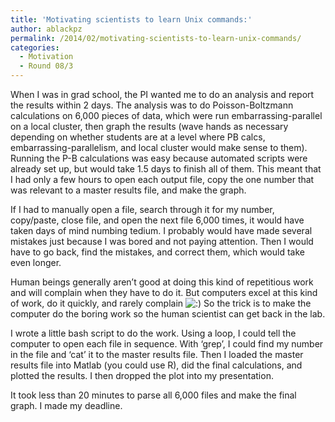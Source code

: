 ```yaml
---
title: 'Motivating scientists to learn Unix commands:'
author: ablackpz
permalink: /2014/02/motivating-scientists-to-learn-unix-commands/
categories:
  - Motivation
  - Round 08/3
---
```

When I was in grad school, the PI wanted me to do an analysis and report the results within 2 days. The analysis was to do Poisson-Boltzmann calculations on 6,000 pieces of data, which were run embarrassing-parallel on a local cluster, then graph the results (wave hands as necessary depending on whether students are at a level where PB calcs, embarrassing-parallelism, and local cluster would make sense to them). Running the P-B calculations was easy because automated scripts were already set up, but would take 1.5 days to finish all of them. This meant that I had only a few hours to open each output file, copy the one number that was relevant to a master results file, and make the graph.

If I had to manually open a file, search through it for my number, copy/paste, close file, and open the next file 6,000 times, it would have taken days of mind numbing tedium. I probably would have made several mistakes just because I was bored and not paying attention. Then I would have to go back, find the mistakes, and correct them, which would take even longer.

Human beings generally aren’t good at doing this kind of repetitious work and will complain when they have to do it. But computers excel at this kind of work, do it quickly, and rarely complain <img src="http://localhost:8080/wp-includes/images/smilies/icon_smile.gif" alt=":)" class="wp-smiley" /> So the trick is to make the computer do the boring work so the human scientist can get back in the lab.

I wrote a little bash script to do the work. Using a loop, I could tell the computer to open each file in sequence. With ‘grep’, I could find my number in the file and ‘cat’ it to the master results file. Then I loaded the master results file into Matlab (you could use R), did the final calculations, and plotted the results. I then dropped the plot into my presentation.

It took less than 20 minutes to parse all 6,000 files and make the final graph. I made my deadline.
